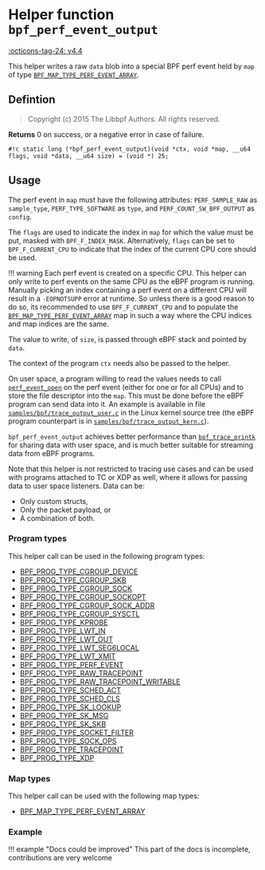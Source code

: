# Helper function `bpf_perf_event_output`

<!-- [FEATURE_TAG](bpf_perf_event_output) -->
[:octicons-tag-24: v4.4](https://github.com/torvalds/linux/commit/a43eec304259a6c637f4014a6d4767159b6a3aa3)
<!-- [/FEATURE_TAG] -->

This helper writes a raw `data` blob into a special BPF perf event held by `map` of type [`BPF_MAP_TYPE_PERF_EVENT_ARRAY`](../map-type/BPF_MAP_TYPE_PERF_EVENT_ARRAY.md).

## Defintion

> Copyright (c) 2015 The Libbpf Authors. All rights reserved.


**Returns**
0 on success, or a negative error in case of failure.

`#!c static long (*bpf_perf_event_output)(void *ctx, void *map, __u64 flags, void *data, __u64 size) = (void *) 25;`

## Usage

The perf event in `map` must have the following attributes: `PERF_SAMPLE_RAW` as `sample_type`, `PERF_TYPE_SOFTWARE` as `type`, and `PERF_COUNT_SW_BPF_OUTPUT` as `config`.

The `flags` are used to indicate the index in `map` for which the value must be put, masked with `BPF_F_INDEX_MASK`. Alternatively, `flags` can be set to `BPF_F_CURRENT_CPU` to indicate that the index of the current CPU core should be used.

!!! warning
    Each perf event is created on a specific CPU. This helper can only write to perf events on the same CPU as the eBPF program is running. Manually picking an index containing a perf event on a different CPU will result in a `-EOPNOTSUPP` error at runtime. So unless there is a good reason to do so, its recommended to use `BPF_F_CURRENT_CPU` and to populate the [`BPF_MAP_TYPE_PERF_EVENT_ARRAY`](../map-type/BPF_MAP_TYPE_PERF_EVENT_ARRAY.md) map in such a way where the CPU indices and map indices are the same.

The value to write, of `size`, is passed through eBPF stack and pointed by `data`.

The context of the program `ctx` needs also be passed to the helper.

On user space, a program willing to read the values needs to call [`perf_event_open`](https://man7.org/linux/man-pages/man2/perf_event_open.2.html) on the perf event (either for one or for all CPUs) and to store the file descriptor into the `map`. This must be done before the eBPF program can send data into it. An example is available in file [`samples/bpf/trace_output_user.c`](https://github.com/torvalds/linux/blob/v6.2/samples/bpf/trace_output_user.c) in the Linux kernel source tree (the eBPF program counterpart is in [`samples/bpf/trace_output_kern.c`](https://github.com/torvalds/linux/blob/v6.2/samples/bpf/trace_output_kern.c)).

`bpf_perf_event_output` achieves better performance than [`bpf_trace_printk`](bpf_trace_printk.md) for sharing data with user space, and is much better suitable for streaming data from eBPF programs.

Note that this helper is not restricted to tracing use cases and can be used with programs attached to TC or XDP as well, where it allows for passing data to user space listeners. Data can be:

* Only custom structs,
* Only the packet payload, or
* A combination of both.

### Program types

This helper call can be used in the following program types:

<!-- DO NOT EDIT MANUALLY -->
<!-- [HELPER_FUNC_PROG_REF] -->
 * [BPF_PROG_TYPE_CGROUP_DEVICE](../program-type/BPF_PROG_TYPE_CGROUP_DEVICE.md)
 * [BPF_PROG_TYPE_CGROUP_SKB](../program-type/BPF_PROG_TYPE_CGROUP_SKB.md)
 * [BPF_PROG_TYPE_CGROUP_SOCK](../program-type/BPF_PROG_TYPE_CGROUP_SOCK.md)
 * [BPF_PROG_TYPE_CGROUP_SOCKOPT](../program-type/BPF_PROG_TYPE_CGROUP_SOCKOPT.md)
 * [BPF_PROG_TYPE_CGROUP_SOCK_ADDR](../program-type/BPF_PROG_TYPE_CGROUP_SOCK_ADDR.md)
 * [BPF_PROG_TYPE_CGROUP_SYSCTL](../program-type/BPF_PROG_TYPE_CGROUP_SYSCTL.md)
 * [BPF_PROG_TYPE_KPROBE](../program-type/BPF_PROG_TYPE_KPROBE.md)
 * [BPF_PROG_TYPE_LWT_IN](../program-type/BPF_PROG_TYPE_LWT_IN.md)
 * [BPF_PROG_TYPE_LWT_OUT](../program-type/BPF_PROG_TYPE_LWT_OUT.md)
 * [BPF_PROG_TYPE_LWT_SEG6LOCAL](../program-type/BPF_PROG_TYPE_LWT_SEG6LOCAL.md)
 * [BPF_PROG_TYPE_LWT_XMIT](../program-type/BPF_PROG_TYPE_LWT_XMIT.md)
 * [BPF_PROG_TYPE_PERF_EVENT](../program-type/BPF_PROG_TYPE_PERF_EVENT.md)
 * [BPF_PROG_TYPE_RAW_TRACEPOINT](../program-type/BPF_PROG_TYPE_RAW_TRACEPOINT.md)
 * [BPF_PROG_TYPE_RAW_TRACEPOINT_WRITABLE](../program-type/BPF_PROG_TYPE_RAW_TRACEPOINT_WRITABLE.md)
 * [BPF_PROG_TYPE_SCHED_ACT](../program-type/BPF_PROG_TYPE_SCHED_ACT.md)
 * [BPF_PROG_TYPE_SCHED_CLS](../program-type/BPF_PROG_TYPE_SCHED_CLS.md)
 * [BPF_PROG_TYPE_SK_LOOKUP](../program-type/BPF_PROG_TYPE_SK_LOOKUP.md)
 * [BPF_PROG_TYPE_SK_MSG](../program-type/BPF_PROG_TYPE_SK_MSG.md)
 * [BPF_PROG_TYPE_SK_SKB](../program-type/BPF_PROG_TYPE_SK_SKB.md)
 * [BPF_PROG_TYPE_SOCKET_FILTER](../program-type/BPF_PROG_TYPE_SOCKET_FILTER.md)
 * [BPF_PROG_TYPE_SOCK_OPS](../program-type/BPF_PROG_TYPE_SOCK_OPS.md)
 * [BPF_PROG_TYPE_TRACEPOINT](../program-type/BPF_PROG_TYPE_TRACEPOINT.md)
 * [BPF_PROG_TYPE_XDP](../program-type/BPF_PROG_TYPE_XDP.md)
<!-- [/HELPER_FUNC_PROG_REF] -->

### Map types

This helper call can be used with the following map types:

<!-- DO NOT EDIT MANUALLY -->
<!-- [HELPER_FUNC_MAP_REF] -->
 * [BPF_MAP_TYPE_PERF_EVENT_ARRAY](../map-type/BPF_MAP_TYPE_PERF_EVENT_ARRAY.md)
<!-- [/HELPER_FUNC_MAP_REF] -->

### Example

!!! example "Docs could be improved"
    This part of the docs is incomplete, contributions are very welcome

